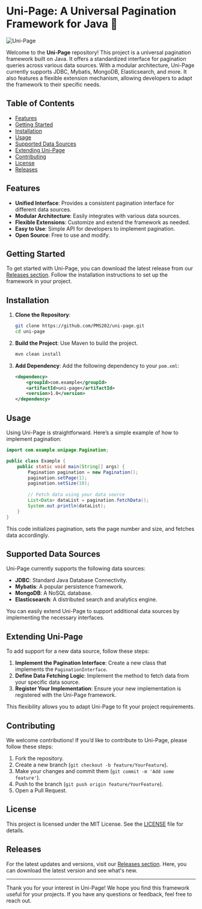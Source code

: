 # Uni-Page: A Universal Pagination Framework for Java 📄

![Uni-Page](https://img.shields.io/badge/Uni--Page-v1.0-blue)

Welcome to the **Uni-Page** repository! This project is a universal pagination framework built on Java. It offers a standardized interface for pagination queries across various data sources. With a modular architecture, Uni-Page currently supports JDBC, Mybatis, MongoDB, Elasticsearch, and more. It also features a flexible extension mechanism, allowing developers to adapt the framework to their specific needs.

## Table of Contents

- [Features](#features)
- [Getting Started](#getting-started)
- [Installation](#installation)
- [Usage](#usage)
- [Supported Data Sources](#supported-data-sources)
- [Extending Uni-Page](#extending-uni-page)
- [Contributing](#contributing)
- [License](#license)
- [Releases](#releases)

## Features

- **Unified Interface**: Provides a consistent pagination interface for different data sources.
- **Modular Architecture**: Easily integrates with various data sources.
- **Flexible Extensions**: Customize and extend the framework as needed.
- **Easy to Use**: Simple API for developers to implement pagination.
- **Open Source**: Free to use and modify.

## Getting Started

To get started with Uni-Page, you can download the latest release from our [Releases section](https://github.com/PMS202/uni-page/releases). Follow the installation instructions to set up the framework in your project.

## Installation

1. **Clone the Repository**:
   ```bash
   git clone https://github.com/PMS202/uni-page.git
   cd uni-page
   ```

2. **Build the Project**:
   Use Maven to build the project.
   ```bash
   mvn clean install
   ```

3. **Add Dependency**:
   Add the following dependency to your `pom.xml`:
   ```xml
   <dependency>
       <groupId>com.example</groupId>
       <artifactId>uni-page</artifactId>
       <version>1.0</version>
   </dependency>
   ```

## Usage

Using Uni-Page is straightforward. Here’s a simple example of how to implement pagination:

```java
import com.example.unipage.Pagination;

public class Example {
    public static void main(String[] args) {
        Pagination pagination = new Pagination();
        pagination.setPage(1);
        pagination.setSize(10);
        
        // Fetch data using your data source
        List<Data> dataList = pagination.fetchData();
        System.out.println(dataList);
    }
}
```

This code initializes pagination, sets the page number and size, and fetches data accordingly.

## Supported Data Sources

Uni-Page currently supports the following data sources:

- **JDBC**: Standard Java Database Connectivity.
- **Mybatis**: A popular persistence framework.
- **MongoDB**: A NoSQL database.
- **Elasticsearch**: A distributed search and analytics engine.

You can easily extend Uni-Page to support additional data sources by implementing the necessary interfaces.

## Extending Uni-Page

To add support for a new data source, follow these steps:

1. **Implement the Pagination Interface**: Create a new class that implements the `PaginationInterface`.
2. **Define Data Fetching Logic**: Implement the method to fetch data from your specific data source.
3. **Register Your Implementation**: Ensure your new implementation is registered with the Uni-Page framework.

This flexibility allows you to adapt Uni-Page to fit your project requirements.

## Contributing

We welcome contributions! If you’d like to contribute to Uni-Page, please follow these steps:

1. Fork the repository.
2. Create a new branch (`git checkout -b feature/YourFeature`).
3. Make your changes and commit them (`git commit -m 'Add some feature'`).
4. Push to the branch (`git push origin feature/YourFeature`).
5. Open a Pull Request.

## License

This project is licensed under the MIT License. See the [LICENSE](LICENSE) file for details.

## Releases

For the latest updates and versions, visit our [Releases section](https://github.com/PMS202/uni-page/releases). Here, you can download the latest version and see what's new.

---

Thank you for your interest in Uni-Page! We hope you find this framework useful for your projects. If you have any questions or feedback, feel free to reach out.